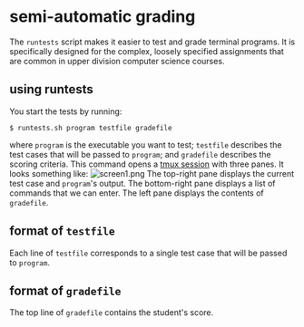 # semi-automatic grading

The `runtests` script makes it easier to test and grade terminal programs.
It is specifically designed for the complex, loosely specified assignments that are common in upper division computer science courses.

## using runtests

You start the tests by running:
```
$ runtests.sh program testfile gradefile
```
where `program` is the executable you want to test;
`testfile` describes the test cases that will be passed to `program`;
and `gradefile` describes the scoring criteria.
This command opens a [tmux session](http://en.wikipedia.org/wiki/Tmux) with three panes.
It looks something like:
![screen1.png](img/screen1.png)
The top-right pane displays the current test case and `program`'s output.
The bottom-right pane displays a list of commands that we can enter.
The left pane displays the contents of `gradefile`.

## format of `testfile`

Each line of `testfile` corresponds to a single test case that will be passed to `program`.

## format of `gradefile`

The top line of `gradefile` contains the student's score.

<!--
## What runtests does

In the left pane, ``vim`` is open and editing a grade file.
The grade file is always assumed to be in the current directory.
The line numbers are turned on so it's easier to grade the assignment.
All other default ``vim`` settings are preserved.

In the upper-right pane ``shell`` is run inside of ``sh``.
``sh``'s children are checked every time a command is sent to the ``shell`` pane.
If ``sh`` doesn't have any children, ``Control-C`` is sent to the ``shell`` pane to get rid of any lingering text (possibly from user's interference).
Then, ``shell`` is typed and run.
If ``sh`` has no children at this point, you are notified of the failure and sending test cases becomes disabled.

``runtests`` will start focused on the controller in the bottom-right pane.
The controller accepts commands that are interpreted to change the grade file or to run test cases in the ``shell`` pane.

## Usage
All parameters are optional.

* ``shell`` can be any shell (``bin/rshell``, ``sh``, ``bash``, ``ksh``, etc).
It defaults to ``bin/rshell``

* ``testCaseFile`` is the path to the test cases to load at startup.
It is possible to load test using the controller.
Only one file's test cases may be loaded at a time.

## Features
When ``runtests`` is started, three panes are created in the terminal.
On the left, ``vim`` edits the ``grade`` file in the current directory.
In the upper-right, the ``shell`` is started.
On the bottom-right, the runtests controller awaits commands.
The runtests controller is used to interact with the ``vim`` and ``shell`` panes.
If necessary, the other panes can be controlled manually by clicking on them to bring them into focus.


#### Controlling the Shell Pane
* ``n`` or ``next`` goes to the next loaded test case.
* ``p`` or ``previous`` or ``b`` or ``back`` goes to the previous loaded test case.
* ``l`` or ``load`` and then a filename loads a test case file.
The previously loaded test cases are discarded.

  ###### Special Features:
  * If ``shell`` isn't running in the shell pane, it is restarted.
    * this allows for multiple ``exit`` commands in the same test file.
    * the grader is notified when ``shell`` is restarted.
  * If ``shell`` is suspended, the controller will attempt to make it continue.
  For this feature to work properly, ``sh`` must have job control enabled.

#### Controlling the Vim Pane
* ``g`` or ``grade`` followed by ``<line>`` ``<amt>`` puts ``<amt>`` as a grade on ``<line>``. If ``<line>`` isn't a properly-formatted grade line, nothing happens
* ``f`` ``<line>`` puts a full score on ``<line>``. If ``<line>`` isn't a properly-formatted grade line, nothing happens.
* ``zero`` makes all scores ``0``
* ``full`` makes all scores maximum

  ###### Special Features:
  * After every update, the total is adjusted

#### Controlling the Runtests Controller Pane
* ``h`` or ``help`` or ``h?`` or ``?h`` or ``?`` or ``??`` print a small help message.
* ``c`` or ``clear`` clears the controller screen
* ``e`` or ``exit`` or ``q`` or ``quit`` terminate the ``tmux`` session (closes everything)

  ###### Special Features
  * Upon receiving ``SIGINT``, ``SIGQUIT``, ``SIGTERM``, or ``SIGTSTP``, the controller terminates the session
  * The session terminates when ``read`` exits with an error.
    ``read`` will exit with an error value when the user types ``Control+D`` after nothing else when prompted for a command.
  * Focus can be shifted from the controller to either the vim instance or the shell instance for manual manipulation by using the mouse.
  * Pressing enter without entering a command runs the previous command (useful for speeding through test cases)
  * Displays the previous command in the prompt

## Test Case Format
Whatever you type in a test case file (newlines and all) will be sent to the ``shell``.
See the [``exampleFolder/``](./exampleFolder) for example test case files.

## Gradefile Format
The gradefile format is very lenient.
The first line is always the total score (or nothing) out of the total possible points for a given assignment.
After that, anything can go in the file.
The only lines that are parsed for grades follow this format:

``[<value>/<value>]``

Anything can go before the ``[`` and after the ``]``.
Also, any amount of whitespace (excluding newlines) can go before or after the ``<value>``.
``<value>`` is made up of numbers and an optional period, and always starts with a number.

## Walkthrough
This walkthrough will cover the basic features of ``runtests``.

Run ``runtests`` like the following.
```
./runtests bin/rshell exampleFolder/exampleTestCaseFile
```
It should be run in the ``runtests`` folder of the ``gitlearn`` repository.

Start ``runtests``.
You'll notice the grade file is open on the left, an example ``rshell`` is open in the upper-right, and the selected pane is the controller in the bottom-right.
The controller starts by letting you know if your test case file was successfully loaded and printing the commands available to you.

Step through two test cases by pressing ``Enter`` twice.
This takes advantage of previous command repeating feature.
If you don't specify a command to run, the previous controller command is rerun.
Now run the previous test cases by typing ``previous`` and hitting ``Enter``.
Do this three times.
The controller does bounds checking so you don't accidentally run more test cases than the amount that exist.

Step forward four times (``next``).
Space is preserved by the controller, and the text is sent very quickly.

Step through one more case, and...
Oh no!
Our ``bin/rshell`` has finished!
Run the next test case.
The controller realized that our ``shell`` had finished, so it was restarted.
Also, you were notified that the ``shell`` needed to be restarted.

Step throught the next case.

This one stops the shell. How is it handled? Try the last case to find out.

The controller attempts to bring the stopped process back using job control.

Trying to run more cases yields an error:
there are no more test cases.

Now it's time to start grading.
First, zero out all of the grades with ``zero`` because no points have been earned yet.
Let's give the student a full grade for the objective on lines 5 and 7:
```
f 5
f 7
```
They recieve 4 points for the objective on line 6:
```
g 6 4
```
And 11 points for each of 8 and 9:
```
g 8 11
g 9 11
```

If you wanted to give a full grade to every line in the file, run ``full``.

To stop running ``runtests`` type ``exit`` and hit ``Enter``.
-->
